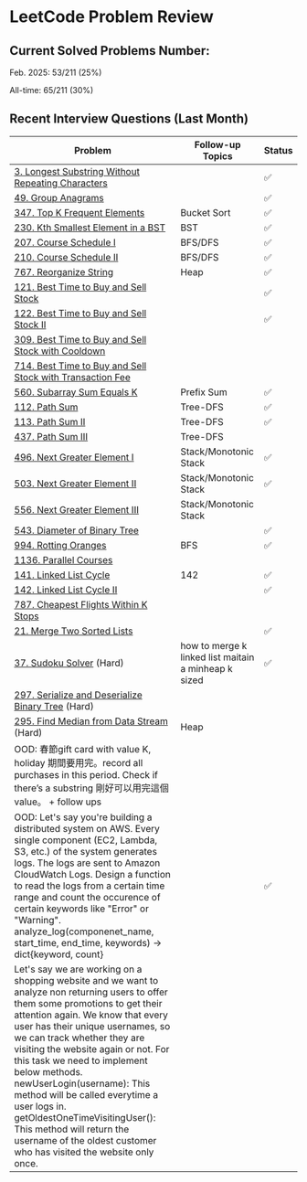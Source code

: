 # LeetCode Problem Review

## Current Solved Problems Number: 
Feb. 2025:  53/211 (25%)

All-time:   65/211 (30%)

## Recent Interview Questions (Last Month)

| Problem | Follow-up Topics | Status |
|---------|-----------------|---------|
| [3. Longest Substring Without Repeating Characters](https://leetcode.com/problems/longest-substring-without-repeating-characters/) | | ✅ |
| [49. Group Anagrams](https://leetcode.com/problems/group-anagrams/) | | ✅ |
| [347. Top K Frequent Elements](https://leetcode.com/problems/top-k-frequent-elements/) | Bucket Sort | ✅ |
| [230. Kth Smallest Element in a BST](https://leetcode.com/problems/kth-smallest-element-in-a-bst/) | BST | ✅ |
| [207. Course Schedule I](https://leetcode.com/problems/course-schedule/) | BFS/DFS | ✅ |
| [210. Course Schedule II](https://leetcode.com/problems/course-schedule-ii/) | BFS/DFS | ✅ |
| [767. Reorganize String](https://leetcode.com/problems/reorganize-string/) | Heap | ✅ |
| [121. Best Time to Buy and Sell Stock](https://leetcode.com/problems/best-time-to-buy-and-sell-stock/) | | ✅ |
| [122. Best Time to Buy and Sell Stock II](https://leetcode.com/problems/best-time-to-buy-and-sell-stock-ii/) | | ✅ |
| [309. Best Time to Buy and Sell Stock with Cooldown](https://leetcode.com/problems/best-time-to-buy-and-sell-stock-with-cooldown/) | | |
| [714. Best Time to Buy and Sell Stock with Transaction Fee](https://leetcode.com/problems/best-time-to-buy-and-sell-stock-with-transaction-fee/) | | |
| [560. Subarray Sum Equals K](https://leetcode.com/problems/subarray-sum-equals-k/) | Prefix Sum | ✅ |
| [112. Path Sum](https://leetcode.com/problems/path-sum/) | Tree-DFS | ✅ |
| [113. Path Sum II](https://leetcode.com/problems/path-sum-ii/) | Tree-DFS | ✅ |
| [437. Path Sum III](https://leetcode.com/problems/path-sum-iii/) | Tree-DFS | |
| [496. Next Greater Element I](https://leetcode.com/problems/next-greater-element-i/) | Stack/Monotonic Stack | ✅ |
| [503. Next Greater Element II](https://leetcode.com/problems/next-greater-element-ii/) | Stack/Monotonic Stack | ✅ |
| [556. Next Greater Element III](https://leetcode.com/problems/next-greater-element-iii/) | Stack/Monotonic Stack | |
| [543. Diameter of Binary Tree](https://leetcode.com/problems/diameter-of-binary-tree/) | | ✅ |
| [994. Rotting Oranges](https://leetcode.com/problems/rotting-oranges/) | BFS | ✅ |
| [1136. Parallel Courses](https://leetcode.com/problems/parallel-courses/) | | |
| [141. Linked List Cycle](https://leetcode.com/problems/linked-list-cycle/) | 142 | ✅ |
| [142. Linked List Cycle II](https://leetcode.com/problems/linked-list-cycle-ii/) | | ✅|
| [787. Cheapest Flights Within K Stops](https://leetcode.com/problems/cheapest-flights-within-k-stops/) | | |
| [21. Merge Two Sorted Lists](https://leetcode.com/problems/merge-two-sorted-lists/) | | ✅ |
| [37. Sudoku Solver](https://leetcode.com/problems/sudoku-solver/) (Hard) | how to merge k linked list maitain a minheap k sized | ✅ |
| [297. Serialize and Deserialize Binary Tree](https://leetcode.com/problems/serialize-and-deserialize-binary-tree/) (Hard)| | |
| [295. Find Median from Data Stream](https://leetcode.com/problems/find-median-from-data-stream/) (Hard) | Heap | |
| OOD: 春節gift card with value K, holiday 期間要用完。record all purchases in this period. Check if there’s a substring 剛好可以用完這個value。 + follow ups| | |
| OOD: Let's say you're building a distributed system on AWS. Every single component (EC2, Lambda, S3, etc.) of the system generates logs. The logs are sent to Amazon CloudWatch Logs. Design a function to read the logs from a certain time range and count the occurence of certain keywords like "Error" or "Warning". analyze_log(componenet_name, start_time, end_time, keywords) -> dict{keyword, count} | | ✅ |
| Let's say we are working on a shopping website and we want to analyze non returning users to offer them some promotions to get their attention again. We know that every user has their unique usernames, so we can track whether they are visiting the website again or not. For this task we need to implement below methods. newUserLogin(username): This method will be called everytime a user logs in. getOldestOneTimeVisitingUser(): This method will return the username of the oldest customer who has visited the website only once.|||